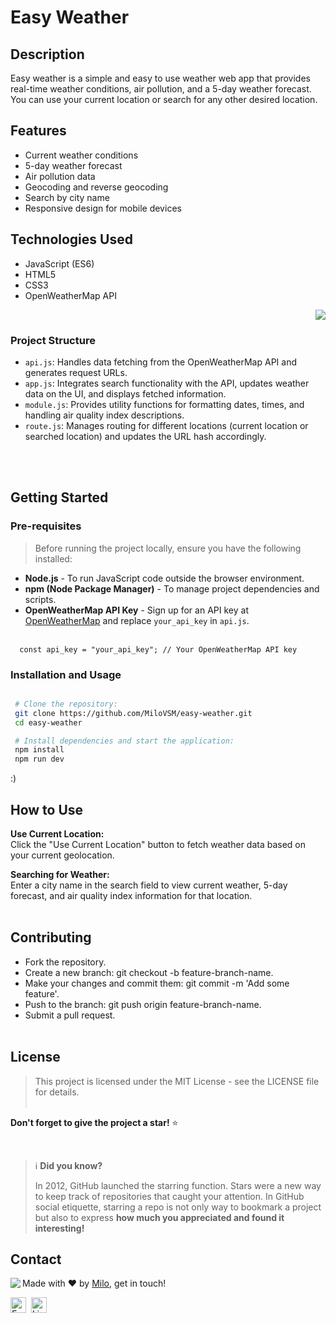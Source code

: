 # Easy Weather

## Description

Easy weather is a simple and easy to use weather web app that provides real-time weather conditions, air pollution, and a 5-day weather forecast. You can use your current location or search for any other desired location.

## Features

- Current weather conditions
- 5-day weather forecast
- Air pollution data
- Geocoding and reverse geocoding
- Search by city name
- Responsive design for mobile devices

## Technologies Used

- JavaScript (ES6)
- HTML5
- CSS3
- OpenWeatherMap API


<p align="right">
  <a href="https://skillicons.dev">
    <img src="https://skillicons.dev/icons?i=js,html,css" />
  </a>
</p>

### Project Structure

- `api.js`: Handles data fetching from the OpenWeatherMap API and generates request URLs.
- `app.js`: Integrates search functionality with the API, updates weather data on the UI, and displays fetched information.
- `module.js`: Provides utility functions for formatting dates, times, and handling air quality index descriptions.
- `route.js`: Manages routing for different locations (current location or searched location) and updates the URL hash accordingly.

<br></br>

## Getting Started

### Pre-requisites

> Before running the project locally, ensure you have the following installed:

- **Node.js** - To run JavaScript code outside the browser environment.
- **npm (Node Package Manager)** - To manage project dependencies and scripts.
- **OpenWeatherMap API Key** - Sign up for an API key at [OpenWeatherMap](https://openweathermap.org/) and replace `your_api_key` in `api.js`.
<br></br>
```terminal
  const api_key = "your_api_key"; // Your OpenWeatherMap API key
```

### Installation and Usage
   ```bash

    # Clone the repository:
    git clone https://github.com/MiloVSM/easy-weather.git
    cd easy-weather

    # Install dependencies and start the application:
    npm install
    npm run dev

   ```
:)

## How to Use
  **Use Current Location:**\
Click the "Use Current Location" button to fetch weather data based on your current geolocation.
  
  **Searching for Weather:**\
Enter a city name in the search field to view current weather, 5-day forecast, and air quality index information for that location.
<br></br>

## Contributing
- Fork the repository.
- Create a new branch: git checkout -b feature-branch-name.
- Make your changes and commit them: git commit -m 'Add some feature'.
- Push to the branch: git push origin feature-branch-name.
- Submit a pull request.
<br></br>

## License
> This project is licensed under the MIT License - see the LICENSE file for details.
<br></br>

**Don't forget to give the project a star!** ⭐

<br>

> ℹ️ **Did you know?**
>
> In 2012, GitHub launched the starring function.
> Stars were a new way to keep track of repositories that caught your attention.
> In GitHub social etiquette, starring a repo is not only way to bookmark a project but also to express **how much you appreciated and found it interesting!**
## Contact
<img align="left" src="https://avatars.githubusercontent.com/milovsm?size=100">

Made with ❤️ by [Milo](https://github.com/milovsm), get in touch!

<a href="mailto:murilo1.0@outlook.com" target="_blank"><img src="https://img.shields.io/badge/Email-D14836?style=flat&logo=gmail&logoColor=white" alt="Email Badge" height="25"></a>&nbsp;
<a href="https://linkedin.com/in/milovsm" target="_blank"><img src="https://img.shields.io/badge/Linkedin-0077B5?style=flat&logo=linkedin&logoColor=white" alt="LinkedIn Badge" height="25"></a>&nbsp;

<br clear="left"/>

